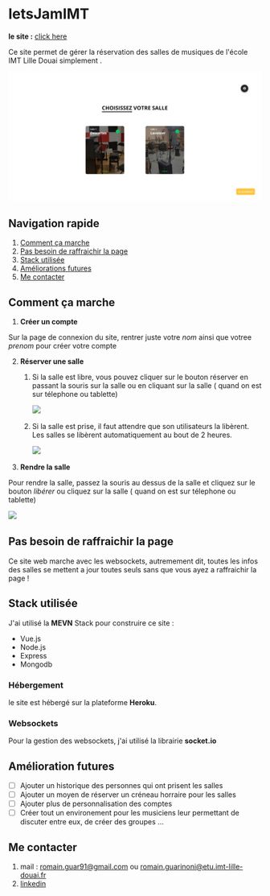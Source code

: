 # letsJamIMT

**le site :** [click here](https://letsjamimt.herokuapp.com)

Ce site permet de gérer la réservation des salles de musiques de l'école IMT Lille Douai simplement .

![](./client/src/assets/site.png)

## Navigation rapide

1. [Comment ça marche ](#Comment-ça-marche)
2. [Pas besoin de raffraichir la page ](#Pas-besoin-de-raffraichir-la-page)
3. [Stack utilisée](#Stack-utilisée)
4. [Améliorations futures](#Amélioration-futures)
5. [Me contacter](#Me-contacter)

## Comment ça marche

1. **Créer un compte**

Sur la page de connexion du site, rentrer juste votre _nom_ ainsi que votree _prenom_ pour créer votre compte

2. **Réserver une salle**

   1. Si la salle est libre, vous pouvez cliquer sur le bouton réserver en passant la souris sur la salle ou en cliquant sur la salle ( quand on est sur télephone ou tablette)

      ![](./client/src/assets/réserver.png)

   2. Si la salle est prise, il faut attendre que son utilisateurs la libèrent. Les salles se libèrent automatiquement au bout de 2 heures.

      ![](./client/src/assets/occupé.png)

3. **Rendre la salle**

Pour rendre la salle, passez la souris au dessus de la salle et cliquez sur le bouton _libérer_ ou cliquez sur la salle ( quand on est sur télephone ou tablette)

![](./client/src/assets/libérer.png)

## Pas besoin de raffraichir la page

Ce site web marche avec les websockets, autremement dit, toutes les infos des salles se mettent a jour toutes seuls sans que vous ayez a raffraichir la page !

## Stack utilisée

J'ai utilisé la **MEVN** Stack pour construire ce site :

- Vue.js
- Node.js
- Express
- Mongodb

### Hébergement

le site est hébergé sur la plateforme **Heroku**.

### Websockets

Pour la gestion des websockets, j'ai utilisé la librairie **socket.io**

## Amélioration futures

- [ ] Ajouter un historique des personnes qui ont prisent les salles
- [ ] Ajouter un moyen de réserver un créneau horraire pour les salles
- [ ] Ajouter plus de personnalisation des comptes
- [ ] Créer tout un environement pour les musiciens leur permettant de discuter entre eux, de créer des groupes ...

## Me contacter

1. mail : romain.guar91@gmail.com ou romain.guarinoni@etu.imt-lille-douai.fr
2. [linkedin](https://www.linkedin.com/in/romain-guarinoni-535445189/)
